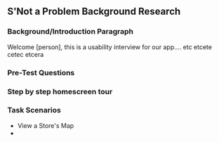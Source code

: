 ## S'Not a Problem Background Research

### Background/Introduction Paragraph
Welcome [person], this is a usability interview for our app....
etc etcete cetec etcera

### Pre-Test Questions


### Step by step homescreen tour


### Task Scenarios
- View a Store's Map
- 
